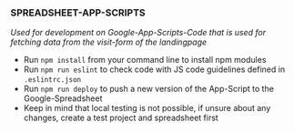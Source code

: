 ### SPREADSHEET-APP-SCRIPTS
*Used for development on Google-App-Scripts-Code that is used for fetching data from the visit-form of the landingpage*

- Run `npm install` from your command line to install npm modules
- Run `npm run eslint` to check code with JS code guidelines defined in `.eslintrc.json`
- Run `npm run deploy` to push a new version of the App-Script to the Google-Spreadsheet
- Keep in mind that local testing is not possible, if unsure about any changes, create a test project and spreadsheet first